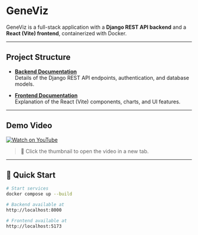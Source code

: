 # GeneViz

GeneViz is a full-stack application with a **Django REST API backend** and a **React (Vite) frontend**, containerized with Docker.

---

##  Project Structure

- **[Backend Documentation](https://github.com/chandan25809/GeneViz/blob/main/geneviz-backend/BACKEND_API.md)**  
  Details of the Django REST API endpoints, authentication, and database models.

- **[Frontend Documentation](https://github.com/chandan25809/GeneViz/blob/main/geneviz-frontend/FRONTEND.md)**  
  Explanation of the React (Vite) components, charts, and UI features.

---

##  Demo Video

[![Watch on YouTube](https://img.youtube.com/vi/l4XhV6hE5eA/0.jpg)](https://www.youtube.com/watch?v=l4XhV6hE5eA)

> 🔗 Click the thumbnail to open the video in a new tab.  

---

## 🚀 Quick Start

```bash
# Start services
docker compose up --build

# Backend available at
http://localhost:8000

# Frontend available at
http://localhost:5173
